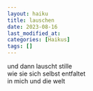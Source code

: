 ```yaml
---
layout: haiku
title: lauschen
date: 2023-08-16
last_modified_at:
categories: [Haikus]
tags: []
---
```


und dann lauscht stille  
wie sie sich selbst entfaltet  
in mich und die welt